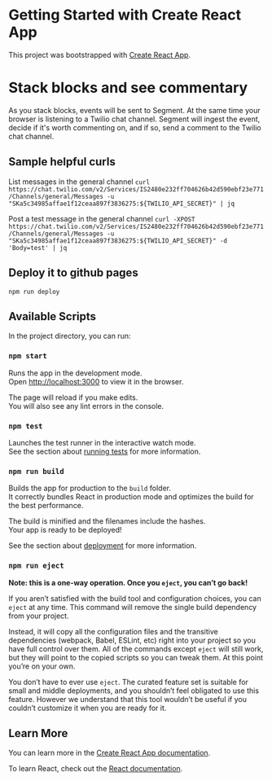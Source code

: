 # Getting Started with Create React App

This project was bootstrapped with [Create React App](https://github.com/facebook/create-react-app).

# Stack blocks and see commentary

As you stack blocks, events will be sent to Segment.  At the same time your browser is listening to a Twilio chat channel. Segment will ingest the event, decide if it's worth commenting on, and if so, send a comment to the Twilio chat channel.

## Sample helpful curls

List messages in the general channel
`curl https://chat.twilio.com/v2/Services/IS2480e232ff704626b42d590ebf23e771/Channels/general/Messages -u "SKa5c34985affae1f12ceaa897f3836275:${TWILIO_API_SECRET}" | jq`

Post a test message in the general channel
`curl -XPOST https://chat.twilio.com/v2/Services/IS2480e232ff704626b42d590ebf23e771/Channels/general/Messages -u "SKa5c34985affae1f12ceaa897f3836275:${TWILIO_API_SECRET}" -d 'Body=test' | jq`


## Deploy it to github pages

`npm run deploy`


## Available Scripts

In the project directory, you can run:

### `npm start`

Runs the app in the development mode.\
Open [http://localhost:3000](http://localhost:3000) to view it in the browser.

The page will reload if you make edits.\
You will also see any lint errors in the console.

### `npm test`

Launches the test runner in the interactive watch mode.\
See the section about [running tests](https://facebook.github.io/create-react-app/docs/running-tests) for more information.

### `npm run build`

Builds the app for production to the `build` folder.\
It correctly bundles React in production mode and optimizes the build for the best performance.

The build is minified and the filenames include the hashes.\
Your app is ready to be deployed!

See the section about [deployment](https://facebook.github.io/create-react-app/docs/deployment) for more information.

### `npm run eject`

**Note: this is a one-way operation. Once you `eject`, you can’t go back!**

If you aren’t satisfied with the build tool and configuration choices, you can `eject` at any time. This command will remove the single build dependency from your project.

Instead, it will copy all the configuration files and the transitive dependencies (webpack, Babel, ESLint, etc) right into your project so you have full control over them. All of the commands except `eject` will still work, but they will point to the copied scripts so you can tweak them. At this point you’re on your own.

You don’t have to ever use `eject`. The curated feature set is suitable for small and middle deployments, and you shouldn’t feel obligated to use this feature. However we understand that this tool wouldn’t be useful if you couldn’t customize it when you are ready for it.

## Learn More

You can learn more in the [Create React App documentation](https://facebook.github.io/create-react-app/docs/getting-started).

To learn React, check out the [React documentation](https://reactjs.org/).
